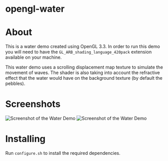 opengl-water
============

# About

This is a water demo created using OpenGL 3.3. In order to run this demo you
will need to have the `GL_ARB_shading_language_420pack` extension available
on your machine.

This water demo uses a scrolling displacement map texture to simulate the
movement of waves. The shader is also taking into account the refractive
effect that the water would have on the background texture (by default the
pebbles).

# Screenshots

![Screenshot of the Water Demo](http://i.imgur.com/3s5Ap1a.jpg)
![Screenshot of the Water Demo](http://i.imgur.com/7c81xl7.jpg)

# Installing

Run `configure.sh` to install the required dependencies.
